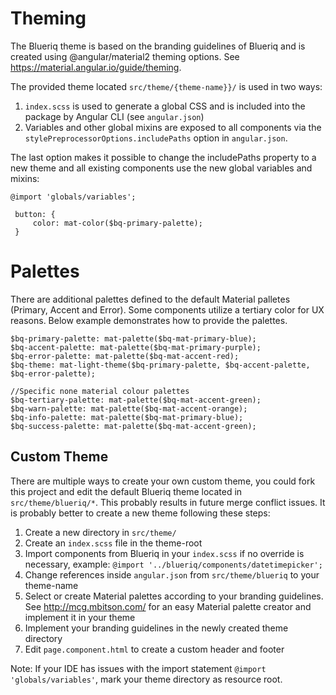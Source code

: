 # Theming

The Blueriq theme is based on the branding guidelines of Blueriq and is created using @angular/material2 theming options. See https://material.angular.io/guide/theming.

The provided theme located `src/theme/{theme-name}}/` is used in two ways:

1. `index.scss` is used to generate a global CSS and is included into the package by Angular CLI (see `angular.json`)
2. Variables and other global mixins are exposed to all components via the `stylePreprocessorOptions.includePaths` option in `angular.json`. 

The last option makes it possible to change the includePaths property to a new theme and all existing components use the new global variables and mixins:

```
@import 'globals/variables';

 button: {
     color: mat-color($bq-primary-palette);
 }
```

# Palettes
There are additional palettes defined to the default Material palletes (Primary, Accent and Error). Some components utilize a tertiary color for UX reasons. Below example demonstrates how to provide the palettes. 
```
$bq-primary-palette: mat-palette($bq-mat-primary-blue);
$bq-accent-palette: mat-palette($bq-mat-primary-purple);
$bq-error-palette: mat-palette($bq-mat-accent-red);
$bq-theme: mat-light-theme($bq-primary-palette, $bq-accent-palette, $bq-error-palette);

//Specific none material colour palettes
$bq-tertiary-palette: mat-palette($bq-mat-accent-green);
$bq-warn-palette: mat-palette($bq-mat-accent-orange);
$bq-info-palette: mat-palette($bq-mat-primary-blue);
$bq-success-palette: mat-palette($bq-mat-accent-green);
``` 

## Custom Theme
There are multiple ways to create your own custom theme, you could fork this project and edit the default Blueriq theme located in `src/theme/blueriq/*`. This probably results in future merge conflict issues. It is probably better to create a new theme following these steps:

1. Create a new directory in `src/theme/`
2. Create an `index.scss` file in the theme-root
3. Import components from Blueriq in your `index.scss` if no override is necessary, example: `@import '../blueriq/components/datetimepicker';`
4. Change references inside `angular.json` from `src/theme/blueriq` to your theme-name
5. Select or create Material palettes according to your branding guidelines. See http://mcg.mbitson.com/ for an easy Material palette creator and implement it in your theme
6. Implement your branding guidelines in the newly created theme directory
7. Edit `page.component.html` to create a custom header and footer

Note: If your IDE has issues with the import statement `@import 'globals/variables'`, mark your theme directory as resource root.
